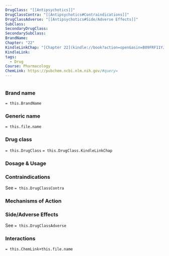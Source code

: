 ```yaml
---
DrugClass: "[[Antipsychotics]]"
DrugClassContra: "[[Antipsychotics#Contraindications]]"
DrugClassAdverse: "[[Antipsychotics#Side/Adverse Effects]]"
SubClass: 
SecondaryDrugClass: 
SecondarySubClass: 
BrandName: 
Chapter: "22"
KindleLinkChap: "[Chapter 22](kindle://book?action=open&asin=B09FRF11YJ&location=11697)"
KindleLink: 
tags:
  - Drug
Course: Pharmacology
ChemLink: https://pubchem.ncbi.nlm.nih.gov/#query=
---
```

```smiles

```

### Brand name
`= this.BrandName`
### Generic name
`= this.file.name`
### Drug class 
`= this.DrugClass`
	`= this.DrugClass.KindleLinkChap`

### Dosage & Usage

### Contraindications
See `= this.DrugClassContra`

### Mechanisms of Action

### Side/Adverse Effects
See `= this.DrugClassAdverse`

### Interactions

`= this.ChemLink+this.file.name`